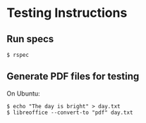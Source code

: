 # Testing Instructions

## Run specs

```shell
$ rspec
```

## Generate PDF files for testing

On Ubuntu:
```shell
$ echo "The day is bright" > day.txt
$ libreoffice --convert-to "pdf" day.txt 
```